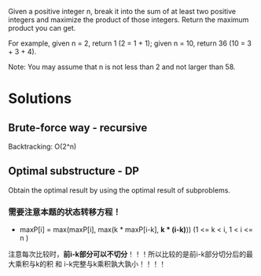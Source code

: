 Given a positive integer n, break it into the sum of at least two positive integers and maximize the product of those integers. Return the maximum product you can get.

For example, given n = 2, return 1 (2 = 1 + 1); given n = 10, return 36 (10 = 3 + 3 + 4).

Note: You may assume that n is not less than 2 and not larger than 58.

# Solutions

## Brute-force way - recursive

Backtracking: O(2^n)

## Optimal substructure - DP

Obtain the optimal result by using the optimal result of subproblems.

### 需要注意本题的状态转移方程！

+ maxP[i] = max(maxP[i], max(k * maxP[i-k], **k * (i-k)**)) (1 <= k < i, 1 < i <= n ) 

注意每次比较时，**前i-k部分可以不切分**！！！所以比较的是前i-k部分切分后的最大乘积与k的积 和 i-k完整与k乘积孰大孰小！！！！